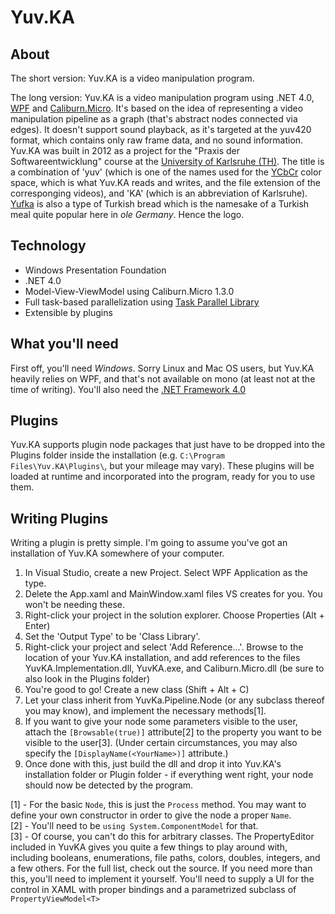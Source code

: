 Yuv.KA
======

About
-----

The short version: Yuv.KA is a video manipulation program.

The long version: Yuv.KA is a video manipulation program using .NET 4.0, [WPF](http://en.wikipedia.org/wiki/Windows_Presentation_Foundation) and [Caliburn.Micro](http://caliburnmicro.codeplex.com/). It's based on the idea of representing a video manipulation pipeline as a graph (that's abstract nodes connected via edges). It doesn't support sound playback, as it's targeted at the yuv420 format, which contains only raw frame data, and no sound information. Yuv.KA was built in 2012 as a project for the "Praxis der Softwareentwicklung" course at the [University of Karlsruhe (TH)](http://kit.edu). The title is a combination of 'yuv' (which is one of the names used for the [YCbCr](http://en.wikipedia.org/wiki/YCbCr) color space, which is what Yuv.KA reads and writes, and the file extension of the corresponging videos), and 'KA' (which is an abbreviation of Karlsruhe). [Yufka](http://en.wikipedia.org/wiki/Yufka) is also a type of Turkish bread which is the namesake of a Turkish meal quite popular here in *ole Germany*. Hence the logo.

Technology
----------

 * Windows Presentation Foundation
 * .NET 4.0
 * Model-View-ViewModel using Caliburn.Micro 1.3.0
 * Full task-based parallelization using [Task Parallel Library](http://msdn.microsoft.com/en-us/library/dd460717.aspx)
 * Extensible by plugins


What you'll need
----------------

First off, you'll need *Windows*. Sorry Linux and Mac OS users, but Yuv.KA heavily relies on WPF, and that's not available on mono (at least not at the time of writing).
You'll also need the [.NET Framework 4.0](http://www.microsoft.com/download/en/details.aspx?id=17718)

Plugins
-------

Yuv.KA supports plugin node packages that just have to be dropped into the Plugins folder inside the installation (e.g. `C:\Program Files\Yuv.KA\Plugins\`, but your mileage may vary). These plugins will be loaded at runtime and incorporated into the program, ready for you to use them.

Writing Plugins
---------------

Writing a plugin is pretty simple. I'm going to assume you've got an installation of Yuv.KA somewhere of your computer.

 1. In Visual Studio, create a new Project. Select WPF Application as the type.
 2. Delete the App.xaml and MainWindow.xaml files VS creates for you. You won't be needing these.
 3. Right-click your project in the solution explorer. Choose Properties (Alt + Enter)
 4. Set the 'Output Type' to be 'Class Library'.
 5. Right-click your project and select 'Add Reference...'. Browse to the location of your Yuv.KA installation, and add references to the files YuvKA.Implementation.dll, YuvKA.exe, and Caliburn.Micro.dll (be sure to also look in the Plugins folder)
 6. You're good to go! Create a new class (Shift + Alt + C)
 7. Let your class inherit from YuvKa.Pipeline.Node (or any subclass thereof you may know), and implement the necessary methods[1].
 8. If you want to give your node some parameters visible to the user, attach the `[Browsable(true)]` attribute[2] to the property you want to be visible to the user[3]. (Under certain circumstances, you may also specify the `[DisplayName(<YourName>)]` attribute.)
 9. Once done with this, just build the dll and drop it into Yuv.KA's installation folder or Plugin folder - if everything went right, your node should now be detected by the program.

 [1] - For the basic `Node`, this is just the `Process` method. You may want to define your own constructor in order to give the node a proper `Name`.  
 [2] - You'll need to be `using System.ComponentModel` for that.  
 [3] - Of course, you can't do this for arbitrary classes. The PropertyEditor included in YuvKA gives you quite a few things to play around with, including booleans, enumerations, file paths, colors, doubles, integers, and a few others. For the full list, check out the source. If you need more than this, you'll need to implement it yourself. You'll need to supply a UI for the control in XAML with proper bindings and a parametrized subclass of `PropertyViewModel<T>`
